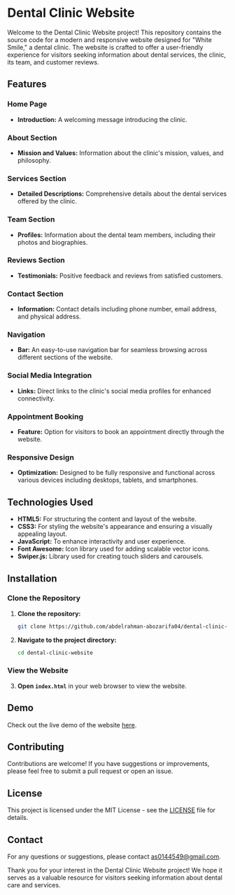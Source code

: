 # Dental Clinic Website

Welcome to the Dental Clinic Website project! This repository contains the source code for a modern and responsive website designed for "White Smile," a dental clinic. The website is crafted to offer a user-friendly experience for visitors seeking information about dental services, the clinic, its team, and customer reviews.

## Features

### Home Page

- **Introduction:** A welcoming message introducing the clinic.

### About Section

- **Mission and Values:** Information about the clinic's mission, values, and philosophy.

### Services Section

- **Detailed Descriptions:** Comprehensive details about the dental services offered by the clinic.

### Team Section

- **Profiles:** Information about the dental team members, including their photos and biographies.

### Reviews Section

- **Testimonials:** Positive feedback and reviews from satisfied customers.

### Contact Section

- **Information:** Contact details including phone number, email address, and physical address.

### Navigation

- **Bar:** An easy-to-use navigation bar for seamless browsing across different sections of the website.

### Social Media Integration

- **Links:** Direct links to the clinic's social media profiles for enhanced connectivity.

### Appointment Booking

- **Feature:** Option for visitors to book an appointment directly through the website.

### Responsive Design

- **Optimization:** Designed to be fully responsive and functional across various devices including desktops, tablets, and smartphones.

## Technologies Used

- **HTML5:** For structuring the content and layout of the website.
- **CSS3:** For styling the website's appearance and ensuring a visually appealing layout.
- **JavaScript:** To enhance interactivity and user experience.
- **Font Awesome:** Icon library used for adding scalable vector icons.
- **Swiper.js:** Library used for creating touch sliders and carousels.

## Installation

### Clone the Repository

1. **Clone the repository:**

    ```sh
    git clone https://github.com/abdelrahman-abozarifa04/dental-clinic-website.git
    ```

2. **Navigate to the project directory:**

    ```sh
    cd dental-clinic-website
    ```

### View the Website

3. **Open `index.html`** in your web browser to view the website.

## Demo

Check out the live demo of the website [here](https://v3iubnwjkrax03k2khez6q.on.drv.tw/Dentist_Website/).

## Contributing

Contributions are welcome! If you have suggestions or improvements, please feel free to submit a pull request or open an issue.

## License

This project is licensed under the MIT License - see the [LICENSE](LICENSE) file for details.

## Contact

For any questions or suggestions, please contact [as0144549@gmail.com](mailto:as0144549@gmail.com).

Thank you for your interest in the Dental Clinic Website project! We hope it serves as a valuable resource for visitors seeking information about dental care and services.
